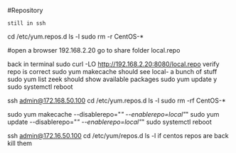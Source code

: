 #Repository

    still in ssh
cd /etc/yum.repos.d
  ls -l
  sudo rm -r CentOS-*

  #open a browser
  192.168.2.20
  go to share folder
  local.repo

  back in terminal
  sudo curl -LO http://192.168.2.20:8080/local.repo
  verify repo is correct
  sudo yum makecache
    should see local- a bunch of stuff
  sudo yum list zeek
    should show available packages
  sudo yum update
  y
  sudo systemctl reboot

  ssh admin@172.168.50.100
  cd /etc/yum.repos.d
  ls -l
  sudo rm -rf CentOS-*



  sudo yum makecache --disablerepo="*" --enablerepo=local"*"
  sudo yum update --disablerepo="*" --enablerepo=local"*"
  sudo systemctl reboot

  ssh admin@172.16.50.100
  cd /etc/yum/repos.d
  ls -l
    if centos repos are back kill them

